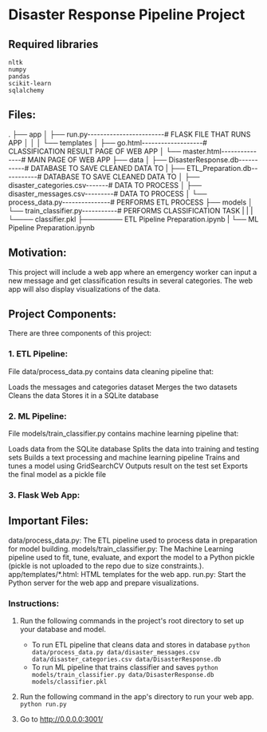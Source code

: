 # Disaster Response Pipeline Project

## Required libraries
    nltk 
    numpy 
    pandas 
    scikit-learn
    sqlalchemy 


## Files:
.
├── app
│   ├── run.py------------------------# FLASK FILE THAT RUNS APP
│   │ 
│   └── templates
│       ├── go.html-------------------# CLASSIFICATION RESULT PAGE OF WEB APP
│       └── master.html---------------# MAIN PAGE OF WEB APP
├── data
│   ├── DisasterResponse.db-----------# DATABASE TO SAVE CLEANED DATA TO
|   ├── ETL_Preparation.db-----------# DATABASE TO SAVE CLEANED DATA TO
│   ├── disaster_categories.csv-------# DATA TO PROCESS
│   ├── disaster_messages.csv---------# DATA TO PROCESS
│   └── process_data.py---------------# PERFORMS ETL PROCESS
├── models
│   └── train_classifier.py-----------# PERFORMS CLASSIFICATION TASK
|   |
|   └──── classifier.pkl
├──────── ETL Pipeline Preparation.ipynb
|       └── ML Pipeline Preparation.ipynb
## Motivation:
This project will include a web app where an emergency worker can input a new message and get classification results in several categories. The web app will also display visualizations of the data.

## Project Components:
There are three components of this project:


### 1. ETL Pipeline:
File data/process_data.py contains data cleaning pipeline that:

Loads the messages and categories dataset
Merges the two datasets
Cleans the data
Stores it in a SQLite database

### 2. ML Pipeline:
File models/train_classifier.py contains machine learning pipeline that:

Loads data from the SQLite database
Splits the data into training and testing sets
Builds a text processing and machine learning pipeline
Trains and tunes a model using GridSearchCV
Outputs result on the test set
Exports the final model as a pickle file

### 3. Flask Web App:


## Important Files:
data/process_data.py: The ETL pipeline used to process data in preparation for model building.
models/train_classifier.py: The Machine Learning pipeline used to fit, tune, evaluate, and export the model to a Python pickle (pickle is not uploaded to the repo due to size constraints.).
app/templates/*.html: HTML templates for the web app.
run.py: Start the Python server for the web app and prepare visualizations.

### Instructions:
1. Run the following commands in the project's root directory to set up your database and model.

    - To run ETL pipeline that cleans data and stores in database
        `python data/process_data.py data/disaster_messages.csv data/disaster_categories.csv data/DisasterResponse.db`
    - To run ML pipeline that trains classifier and saves
        `python models/train_classifier.py data/DisasterResponse.db models/classifier.pkl`

2. Run the following command in the app's directory to run your web app.
    `python run.py`

3. Go to http://0.0.0.0:3001/
